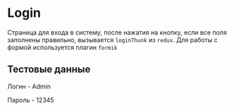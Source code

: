 # Login

Страница для входа в систему, после нажатия на кнопку, если все поля заполнены правильно, вызывается ```loginThunk``` из ```redux```. Для работы с формой используется плагин ```formik```

## Тестовые данные

Логин - Admin

Пароль - 12345
